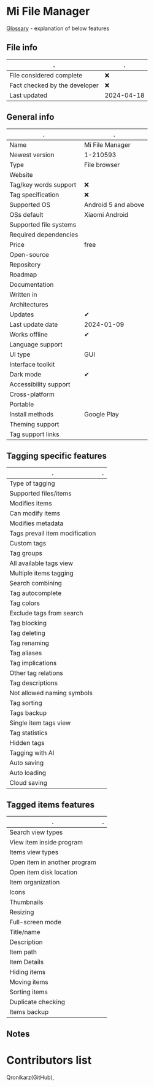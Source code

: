 # Mi File Manager
[Glossary](glossary.md) - explanation of below features

## File info
. | . |
---|---
File considered complete | ❌
Fact checked by the developer | ❌
Last updated | 2024-04-18

## General info
. | . |
---|---
Name | Mi File Manager
Newest version | 1-210593
Type | File browser
Website | 
Tag/key words support | ❌
Tag specification | ❌
Supported OS | Android 5 and above
OSs default | Xiaomi Android
Supported file systems | 
Required dependencies | 
Price | free
Open-source | 
Repository | 
Roadmap | 
Documentation | 
Written in | 
Architectures | 
Updates | ✔
Last update date | 2024-01-09
Works offline | ✔
Language support | 
UI type | GUI
Interface toolkit | 
Dark mode | ✔
Accessibility support | 
Cross-platform | 
Portable | 
Install methods | Google Play
Theming support | 
Tag support links | 

## Tagging specific features
. | . |
---|---
Type of tagging | 
Supported files/items | 
Modifies items | 
Can modify items | 
Modifies metadata | 
Tags prevail item modification | 
Custom tags | 
Tag groups | 
All available tags view | 
Multiple items tagging | 
Search combining | 
Tag autocomplete | 
Tag colors | 
Exclude tags from search | 
Tag blocking | 
Tag deleting | 
Tag renaming | 
Tag aliases | 
Tag implications | 
Other tag relations | 
Tag descriptions | 
Not allowed naming symbols | 
Tag sorting | 
Tags backup | 
Single item tags view | 
Tag statistics | 
Hidden tags | 
Tagging with AI | 
Auto saving | 
Auto loading | 
Cloud saving | 

## Tagged items features
. | . |
---|---
Search view types | 
View item inside program | 
Items view types | 
Open item in another program | 
Open item disk location | 
Item organization | 
Icons | 
Thumbnails | 
Resizing | 
Full-screen mode | 
Title/name | 
Description | 
Item path | 
Item Details | 
Hiding items | 
Moving items | 
Sorting items | 
Duplicate checking | 
Items backup | 

## Notes


# Contributors list
Qronikarz(GitHub), 
